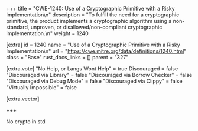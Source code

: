 +++
title = "CWE-1240: Use of a Cryptographic Primitive with a Risky Implementation\n"
description = "To fulfill the need for a cryptographic primitive, the product implements a cryptographic algorithm using a non-standard, unproven, or disallowed/non-compliant cryptographic implementation.\n"
weight = 1240

[extra]
id = 1240
name = "Use of a Cryptographic Primitive with a Risky Implementation\n"
url = "https://cwe.mitre.org/data/definitions/1240.html"
class = "Base"
rust_docs_links = []
parent = "327"

[extra.vote]
"No Help, or Langs Wont Help" = true
Discouraged = false
"Discouraged via Library" = false
"Discouraged via Borrow Checker" = false
"Discouraged via Debug Mode" = false
"Discouraged via Clippy" = false
"Virtually Impossible" = false

[extra.vector]

+++

No crypto in std